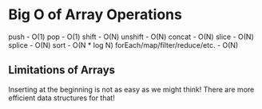 # Big O of Array Operations
push -                           O(1)
pop -                            O(1)
shift -                          O(N)
unshift -                        O(N)
concat -                         O(N)
slice -                          O(N)
splice -                         O(N)
sort -                           O(N * log N)
forEach/map/filter/reduce/etc. - O(N)

## Limitations of Arrays
Inserting at the beginning is not as easy as we might think! There are more efficient data structures for that!